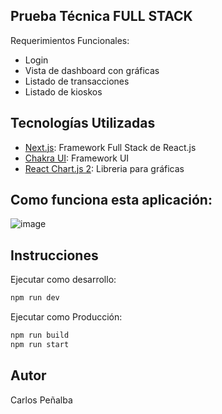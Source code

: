## Prueba Técnica FULL STACK

Requerimientos Funcionales:

* Login
* Vista de dashboard con gráficas
* Listado de transacciones
* Listado de kioskos

## Tecnologías Utilizadas

* [Next.js](https://nextjs.org/): Framework Full Stack de React.js
* [Chakra UI](https://chakra-ui.com/): Framework UI
* [React Chart.js 2](https://react-chartjs-2.js.org/): Libreria para gráficas

## Como funciona esta aplicación:

![image](https://github.com/javiier507/xplor-test/assets/8405694/12724d6c-f2cc-4c97-8d05-a360040a9768)

## Instrucciones

Ejecutar como desarrollo:

```bash
npm run dev
```

Ejecutar como Producción:

```bash
npm run build
npm run start
```

## Autor

Carlos Peñalba
